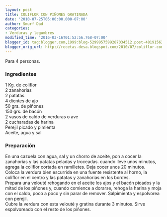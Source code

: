```yaml
---
layout: post
title: COLIFLOR CON PIÑONES GRATINADA
date: '2010-07-25T05:00:00.000-07:00'
author: Smurf Dad
categories:
- Verduras y legumbres
modified_time: '2016-03-16T01:52:56.768-07:00'
blogger_id: tag:blogger.com,1999:blog-5299957599287034512.post-4819156282119460910
blogger_orig_url: http://recetas-desa.blogspot.com/2010/07/coliflor-con-pinones-gratinada.html
---
```


Para 4 personas.<br><h3>Ingredientes</h3><p>1 Kg. de coliflor<br/>2 zanahorias<br/>2 patatas<br/>4 dientes de ajo<br/>50 grs. de pi&ntilde;ones<br/>150 grs. de bac&oacute;n<br/>2 vasos de caldo de verduras o ave<br/>2 cucharadas de harina<br/>Perejil picado y pimienta<br/>Aceite, agua y sal</p><h3>Preparaci&oacute;n</h3><p>En una cazuela con agua, sal y un chorro de aceite, pon a cocer la zanahorias y las patatas peladas y troceadas. cuando lleve unos minutos, agrega la coliflor cortada en ramilletes. Deja cocer unos 20 minutos.<br/>Coloca la verdura bien escurrida en una fuente resistente al horno, la coliflor en el centro y las patatas y zanahorias en los bordes.<br/>Prepara una velout&eacute; rehogando en el aceite los ajos y el bac&oacute;n picados y la mitad de los pi&ntilde;ones y, cuando comience a dorarse, rehoga la harina y moja con el caldo, poco a poco y sin parar de remover. Salpimienta y espolvorea con perejil.<br/>Cubre la verdura con esta velout&eacute; y gratina durante 3 minutos. Sirve espolvoreado con el resto de los pi&ntilde;ones.</p>